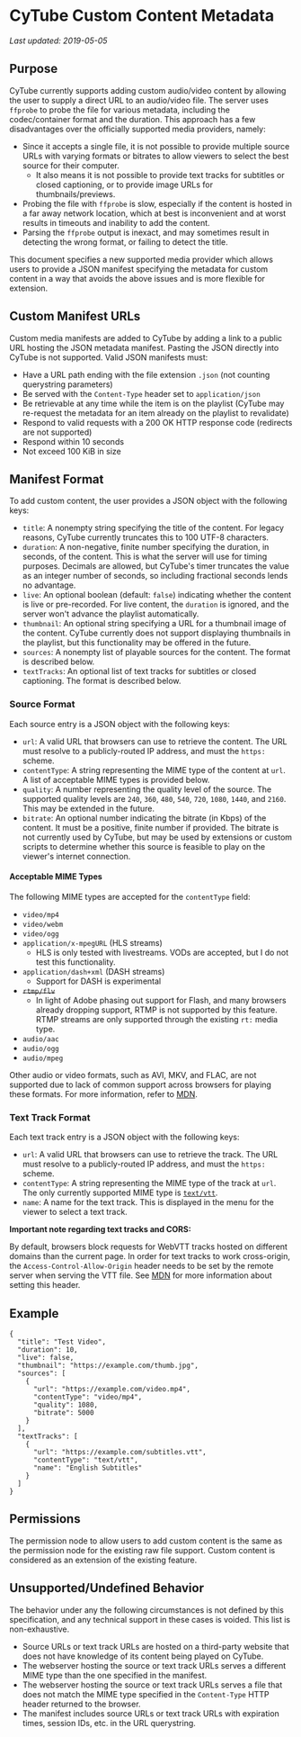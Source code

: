 CyTube Custom Content Metadata
==============================

*Last updated: 2019-05-05*

## Purpose ##

CyTube currently supports adding custom audio/video content by allowing the user
to supply a direct URL to an audio/video file.  The server uses `ffprobe` to
probe the file for various metadata, including the codec/container format and
the duration.  This approach has a few disadvantages over the officially
supported media providers, namely:

  * Since it accepts a single file, it is not possible to provide multiple
    source URLs with varying formats or bitrates to allow viewers to select the
    best source for their computer.
    - It also means it is not possible to provide text tracks for subtitles or
      closed captioning, or to provide image URLs for thumbnails/previews.
  * Probing the file with `ffprobe` is slow, especially if the content is hosted
    in a far away network location, which at best is inconvenient and at worst
    results in timeouts and inability to add the content.
  * Parsing the `ffprobe` output is inexact, and may sometimes result in
    detecting the wrong format, or failing to detect the title.

This document specifies a new supported media provider which allows users to
provide a JSON manifest specifying the metadata for custom content in a way that
avoids the above issues and is more flexible for extension.

## Custom Manifest URLs ##

Custom media manifests are added to CyTube by adding a link to a public URL
hosting the JSON metadata manifest.  Pasting the JSON directly into CyTube is
not supported.  Valid JSON manifests must:

  * Have a URL path ending with the file extension `.json` (not counting
    querystring parameters)
  * Be served with the `Content-Type` header set to `application/json`
  * Be retrievable at any time while the item is on the playlist (CyTube may
    re-request the metadata for an item already on the playlist to revalidate)
  * Respond to valid requests with a 200 OK HTTP response code (redirects are
    not supported)
  * Respond within 10 seconds
  * Not exceed 100 KiB in size

## Manifest Format ##

To add custom content, the user provides a JSON object with the following keys:

  * `title`: A nonempty string specifying the title of the content.  For legacy
    reasons, CyTube currently truncates this to 100 UTF-8 characters.
  * `duration`: A non-negative, finite number specifying the duration, in
    seconds, of the content.  This is what the server will use for timing
    purposes.  Decimals are allowed, but CyTube's timer truncates the value as
    an integer number of seconds, so including fractional seconds lends no
    advantage.
  * `live`: An optional boolean (default: `false`) indicating whether the
    content is live or pre-recorded.  For live content, the `duration` is
    ignored, and the server won't advance the playlist automatically.
  * `thumbnail`: An optional string specifying a URL for a thumbnail image of
    the content.  CyTube currently does not support displaying thumbnails in the
    playlist, but this functionality may be offered in the future.
  * `sources`: A nonempty list of playable sources for the content.  The format
    is described below.
  * `textTracks`: An optional list of text tracks for subtitles or closed
    captioning.  The format is described below.

### Source Format ###

Each source entry is a JSON object with the following keys:

  * `url`: A valid URL that browsers can use to retrieve the content.  The URL
    must resolve to a publicly-routed IP address, and must the `https:` scheme.
  * `contentType`: A string representing the MIME type of the content at `url`.
    A list of acceptable MIME types is provided below.
  * `quality`: A number representing the quality level of the source.  The
    supported quality levels are `240`, `360`, `480`, `540`, `720`, `1080`,
    `1440`, and `2160`.  This may be extended in the future.
  * `bitrate`: An optional number indicating the bitrate (in Kbps) of the
    content.  It must be a positive, finite number if provided.  The bitrate is
    not currently used by CyTube, but may be used by extensions or custom
    scripts to determine whether this source is feasible to play on the viewer's
    internet connection.

#### Acceptable MIME Types ####

The following MIME types are accepted for the `contentType` field:

  * `video/mp4`
  * `video/webm`
  * `video/ogg`
  * `application/x-mpegURL` (HLS streams)
    - HLS is only tested with livestreams.  VODs are accepted, but I do not test
      this functionality.
  * `application/dash+xml` (DASH streams)
    - Support for DASH is experimental
  * ~~`rtmp/flv`~~
    - In light of Adobe phasing out support for Flash, and many browsers
      already dropping support, RTMP is not supported by this feature.
      RTMP streams are only supported through the existing `rt:` media
      type.
  * `audio/aac`
  * `audio/ogg`
  * `audio/mpeg`

Other audio or video formats, such as AVI, MKV, and FLAC, are not supported due
to lack of common support across browsers for playing these formats.  For more
information, refer to
[MDN](https://developer.mozilla.org/en-US/docs/Web/HTML/Supported_media_formats#Browser_compatibility).

### Text Track Format ###

Each text track entry is a JSON object with the following keys:


  * `url`: A valid URL that browsers can use to retrieve the track.  The URL
    must resolve to a publicly-routed IP address, and must the `https:` scheme.
  * `contentType`: A string representing the MIME type of the track at `url`.
    The only currently supported MIME type is
    [`text/vtt`](https://developer.mozilla.org/en-US/docs/Web/API/WebVTT_API).
  * `name`: A name for the text track.  This is displayed in the menu for the
    viewer to select a text track.

**Important note regarding text tracks and CORS:**

By default, browsers block requests for WebVTT tracks hosted on different
domains than the current page.  In order for text tracks to work cross-origin,
the `Access-Control-Allow-Origin` header needs to be set by the remote server
when serving the VTT file.  See
[MDN](https://developer.mozilla.org/en-US/docs/Web/HTTP/Headers/Access-Control-Allow-Origin)
for more information about setting this header.

## Example ##

    {
      "title": "Test Video",
      "duration": 10,
      "live": false,
      "thumbnail": "https://example.com/thumb.jpg",
      "sources": [
        {
          "url": "https://example.com/video.mp4",
          "contentType": "video/mp4",
          "quality": 1080,
          "bitrate": 5000
        }
      ],
      "textTracks": [
        {
          "url": "https://example.com/subtitles.vtt",
          "contentType": "text/vtt",
          "name": "English Subtitles"
        }
      ]
    }

## Permissions ##

The permission node to allow users to add custom content is the same as the
permission node for the existing raw file support.  Custom content is considered
as an extension of the existing feature.

## Unsupported/Undefined Behavior ##

The behavior under any the following circumstances is not defined by this
specification, and any technical support in these cases is voided.  This list is
non-exhaustive.

  * Source URLs or text track URLs are hosted on a third-party website that does
    not have knowledge of its content being played on CyTube.
  * The webserver hosting the source or text track URLs serves a different MIME
    type than the one specified in the manifest.
  * The webserver hosting the source or text track URLs serves a file that does
    not match the MIME type specified in the `Content-Type` HTTP header returned
    to the browser.
  * The manifest includes source URLs or text track URLs with expiration times,
    session IDs, etc. in the URL querystring.
